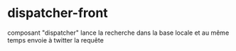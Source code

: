 # dispatcher-front
composant "dispatcher" lance la recherche dans la base locale et au même temps envoie à twitter la requête
